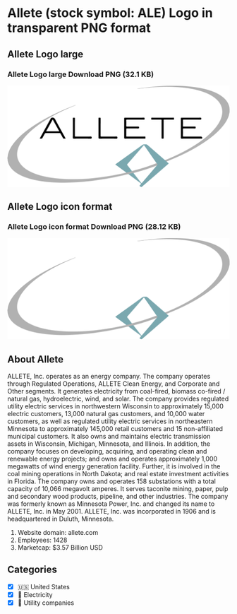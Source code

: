 # Allete (stock symbol: ALE) Logo in transparent PNG format

## Allete Logo large

### Allete Logo large Download PNG (32.1 KB)

![Allete Logo large Download PNG (32.1 KB)](/img/orig/ALE_BIG-d0255203.png)

## Allete Logo icon format

### Allete Logo icon format Download PNG (28.12 KB)

![Allete Logo icon format Download PNG (28.12 KB)](/img/orig/ALE-6e97ef9d.png)

## About Allete

ALLETE, Inc. operates as an energy company. The company operates through Regulated Operations, ALLETE Clean Energy, and Corporate and Other segments. It generates electricity from coal-fired, biomass co-fired / natural gas, hydroelectric, wind, and solar. The company provides regulated utility electric services in northwestern Wisconsin to approximately 15,000 electric customers, 13,000 natural gas customers, and 10,000 water customers, as well as regulated utility electric services in northeastern Minnesota to approximately 145,000 retail customers and 15 non-affiliated municipal customers. It also owns and maintains electric transmission assets in Wisconsin, Michigan, Minnesota, and Illinois. In addition, the company focuses on developing, acquiring, and operating clean and renewable energy projects; and owns and operates approximately 1,000 megawatts of wind energy generation facility. Further, it is involved in the coal mining operations in North Dakota; and real estate investment activities in Florida. The company owns and operates 158 substations with a total capacity of 10,066 megavolt amperes. It serves taconite mining, paper, pulp and secondary wood products, pipeline, and other industries. The company was formerly known as Minnesota Power, Inc. and changed its name to ALLETE, Inc. in May 2001. ALLETE, Inc. was incorporated in 1906 and is headquartered in Duluth, Minnesota.

1. Website domain: allete.com
2. Employees: 1428
3. Marketcap: $3.57 Billion USD


## Categories
- [x] 🇺🇸 United States
- [x] 🔋 Electricity
- [x] 🚰 Utility companies
